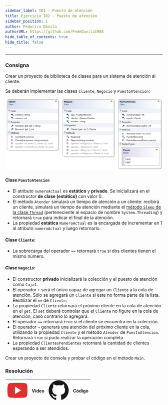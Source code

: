 ```yaml
---
sidebar_label: I01 - Puesto de atención
title: Ejercicio I01 - Puesto de atención
sidebar_position: 1
author: Federico Dávila
authorURL: https://github.com/FedeDavila1984
hide_table_of_contents: true
hide_title: false
---
```

---

### Consigna
Crear un proyecto de biblioteca de clases para un sistema de atención al cliente. 

Se deberán implementar las clases `Cliente`, `Negocio` y `PuestoAtencion`:

![Diagrama de clases](/clases/07-encapsulamiento/Ejercicios/diagramaPuestoAtencion.PNG)

#### Clase `PuestoAtencion`
+ El atributo `numeroActual` es **estático** y **privado**. Se inicializará en el constructor **de clase (estático)** con valor 0.
+ El método `Atender` simulará un tiempo de atención a un cliente: recibirá un cliente, simulará un tiempo de atención mediante el [método `Sleep` de la clase `Thread`](https://docs.microsoft.com/en-us/dotnet/api/system.threading.thread.sleep?view=net-5.0) (perteneciente al espacio de nombre `System.Threading`) y retornará `true` para indicar el final de la atención.
+ La propiedad **estática** `NumeroActual` es la encargada de incrementar en 1 al atributo `numeroActual` y luego retornarlo.

#### Clase `Cliente`:
+ La sobrecarga del operador `==` retornará `true` si dos clientes tienen el mismo número.

#### Clase `Negocio`:
+ El constructor **privado** inicializará la colección y el puesto de atención como `Caja1`. 
+ El operador `+` será el único capaz de agregar un `Cliente` a la cola de atención. Sólo se agregará un `Cliente` si este no forma parte de la lista. Reutilizar el `==` de `Cliente`.
+ La propiedad `Cliente` retornará el próximo cliente en la cola de atención en el `get`. El `set` deberá controlar que el `Cliente` no figure en la cola de atención, caso contrario lo agregará.
+ El operador `==` retornará `true` si el cliente se encuentra en la colección.
+ El operador `~` generará una atención del próximo cliente en la cola, utilizando la propiedad `Cliente` y el método `Atender` de `PuestoAtencion`. Retornará `true` si pudo realizar la operación completa.
+ La propiedad `ClientesPendientes` retornará la cantidad de clientes esperando a ser atendidos.

Crear un proyecto de consola y probar el código en el método `Main`.

### Resolución
| ![img](/base/youtube.svg) | Video | ![img](/base/github.svg) | Código |
| :-----------------------: | :---: | :----------------------: | :----: |